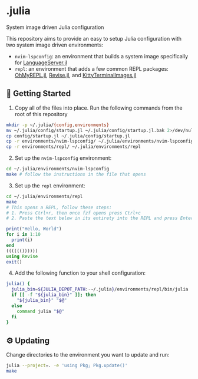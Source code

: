 # .julia

System image driven Julia configuration

This repository aims to provide an easy to setup Julia configuration with two system image driven environments:

- `nvim-lspconfig`: an environment that builds a system image specifically for [LanguageServer.jl](https://github.com/julia-vscode/LanguageServer.jl)
- `repl`: an environment that adds a few common REPL packages: [OhMyREPL.jl](https://github.com/KristofferC/OhMyREPL.jl), [Revise.jl](https://github.com/timholy/Revise.jl), and [KittyTerminalImages.jl](https://github.com/simonschoelly/KittyTerminalImages.jl)

## 🚀 Getting Started

1. Copy all of the files into place. Run the following commands from the root of this repository

```sh
mkdir -p ~/.julia/{config,environments}
mv ~/.julia/config/startup.jl ~/.julia/config/startup.jl.bak 2>/dev/null
cp config/startup.jl ~/.julia/config/startup.jl
cp -r environments/nvim-lspconfig/ ~/.julia/environments/nvim-lspconfig
cp -r environments/repl/ ~/.julia/environments/repl
```

2. Set up the `nvim-lspconfig` environment:

```sh
cd ~/.julia/environments/nvim-lspconfig
make # follow the instructions in the file that opens
```

3. Set up the `repl` environment:

```sh
cd ~/.julia/environments/repl
make
# This opens a REPL, follow these steps:
# 1. Press Ctrl+r, then once fzf opens press Ctrl+c
# 2. Paste the text below in its entirety into the REPL and press Enter
```

```julia
print("Hello, World")
for i in 1:10
  print(i)
end
(((((())))))
using Revise
exit()
```

4. Add the following function to your shell configuration:

```sh
julia() {
  julia_bin=${JULIA_DEPOT_PATH:-~/.julia}/environments/repl/bin/julia
  if [[ -f "${julia_bin}" ]]; then
    "${julia_bin}" "$@"
  else
    command julia "$@"
  fi
}
```

## ⚙️ Updating

Change directories to the environment you want to update and run:

```sh
julia --project=. -e 'using Pkg; Pkg.update()'
make
```
